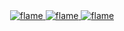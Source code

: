 <div align="center">
<div align="center">
  <a href="https://github.com/wabscale">
    <img alt="flame" src="https://c.tenor.com/CgGUXc-LDc4AAAAC/hacker-pc.gif" width="height=128" />
  </a>
  <a href="https://github.com/wabscale">
     <img alt="flame" src="https://c.tenor.com/CgGUXc-LDc4AAAAC/hacker-pc.gif" width="height=128" />
  </a>
  <a href="https://github.com/wabscale">
     <img alt="flame" src="https://c.tenor.com/CgGUXc-LDc4AAAAC/hacker-pc.gif" width="height=128" />
  </a>
</div>
